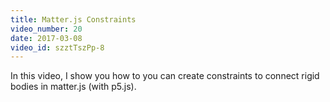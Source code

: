 ```yaml
---
title: Matter.js Constraints
video_number: 20
date: 2017-03-08
video_id: szztTszPp-8
---
```

In this video, I show you how to you can create constraints to connect rigid bodies in matter.js (with p5.js).
